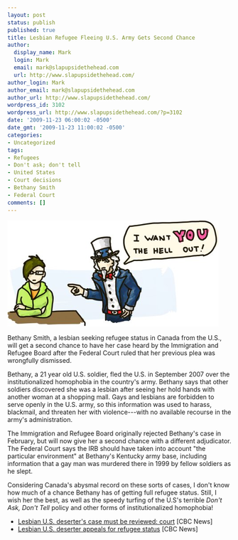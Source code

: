 ```yaml
---
layout: post
status: publish
published: true
title: Lesbian Refugee Fleeing U.S. Army Gets Second Chance
author:
  display_name: Mark
  login: Mark
  email: mark@slapupsidethehead.com
  url: http://www.slapupsidethehead.com/
author_login: Mark
author_email: mark@slapupsidethehead.com
author_url: http://www.slapupsidethehead.com/
wordpress_id: 3102
wordpress_url: http://www.slapupsidethehead.com/?p=3102
date: '2009-11-23 06:00:02 -0500'
date_gmt: '2009-11-23 11:00:02 -0500'
categories:
- Uncategorized
tags:
- Refugees
- Don't ask; don't tell
- United States
- Court decisions
- Bethany Smith
- Federal Court
comments: []
---
```

![Uncle Sam's a jerk](/wp-content/media/2009/11/dadt.jpg "Uncle Sam's a jerk")

Bethany Smith, a lesbian seeking refugee status in Canada from the U.S., will get a second chance to have her case heard by the Immigration and Refugee Board after the Federal Court ruled that her previous plea was wrongfully dismissed.

Bethany, a 21 year old U.S. soldier, fled the U.S. in September 2007 over the institutionalized homophobia in the country's army. Bethany says that other soldiers discovered she was a lesbian after seeing her hold hands with another woman at a shopping mall. Gays and lesbians are forbidden to serve openly in the U.S. army, so this information was used to harass, blackmail, and threaten her with violence---with no available recourse in the army's administration.

The Immigration and Refugee Board originally rejected Bethany's case in February, but will now give her a second chance with a different adjudicator. The Federal Court says the IRB should have taken into account "the particular environment" at Bethany's Kentucky army base, including information that a gay man was murdered there in 1999 by fellow soldiers as he slept.

Considering Canada's abysmal record on these sorts of cases, I don't know how much of a chance Bethany has of getting full refugee status. Still, I wish her the best, as well as the speedy turfing of the U.S's terrible _Don't Ask, Don't Tell_ policy and other forms of institutionalized homophobia!

- [Lesbian U.S. deserter's case must be reviewed: court](http://www.cbc.ca/canada/story/2009/11/20/refugee-board-soldier-lesbian.html) [CBC News]
- [Lesbian U.S. deserter appeals for refugee status](http://www.cbc.ca/canada/toronto/story/2009/09/08/ottawa-deserter-us-military-bethany-smith.html) [CBC News]
